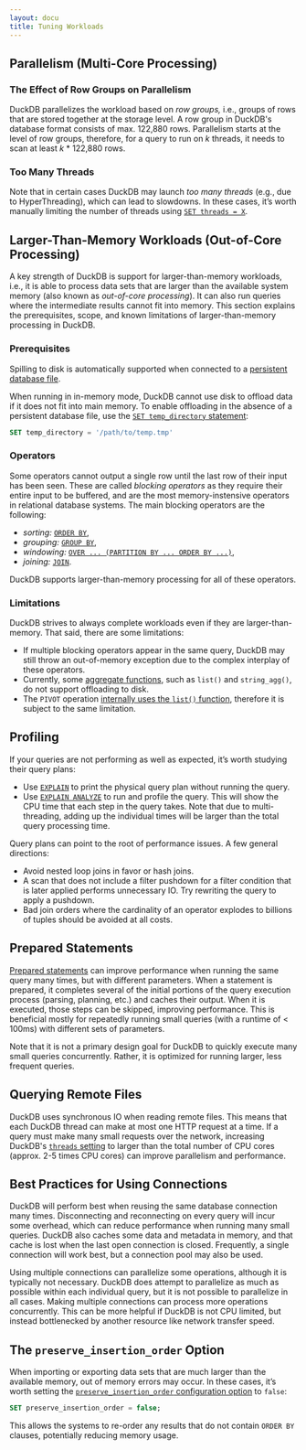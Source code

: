 ```yaml
---
layout: docu
title: Tuning Workloads
---
```


## Parallelism (Multi-Core Processing)

### The Effect of Row Groups on Parallelism

DuckDB parallelizes the workload based on _row groups,_ i.e., groups of rows that are stored together at the storage level.
A row group in DuckDB's database format consists of max. 122,880 rows.
Parallelism starts at the level of row groups, therefore, for a query to run on _k_ threads, it needs to scan at least _k_ * 122,880 rows.

### Too Many Threads

Note that in certain cases DuckDB may launch _too many threads_ (e.g., due to HyperThreading), which can lead to slowdowns. In these cases, it’s worth manually limiting the number of threads using [`SET threads = X`](../../sql/pragmas#memory_limit-threads).

## Larger-Than-Memory Workloads (Out-of-Core Processing)

A key strength of DuckDB is support for larger-than-memory workloads, i.e., it is able to process data sets that are larger than the available system memory (also known as _out-of-core processing_).
It can also run queries where the intermediate results cannot fit into memory.
This section explains the prerequisites, scope, and known limitations of larger-than-memory processing in DuckDB.

### Prerequisites

Spilling to disk is automatically supported when connected to a [persistent database file](../../api/cli/overview#in-memory-vs-persistent-database).

When running in in-memory mode, DuckDB cannot use disk to offload data if it does not fit into main memory.
To enable offloading in the absence of a persistent database file, use the [`SET temp_directory` statement](../../sql/pragmas#temp_directory-for-spilling-data-to-disk):

```sql
SET temp_directory = '/path/to/temp.tmp'
```

### Operators

Some operators cannot output a single row until the last row of their input has been seen.
These are called _blocking operators_ as they require their entire input to be buffered,
and are the most memory-instensive operators in relational database systems.
The main blocking operators are the following:
* _sorting:_ [`ORDER BY`](../../sql/query_syntax/orderby),
* _grouping:_ [`GROUP BY`](../../sql/query_syntax/groupby),
* _windowing:_ [`OVER ... (PARTITION BY ... ORDER BY ...)`](../../sql/window_functions),
* _joining:_ [`JOIN`](../../sql/query_syntax/from#joins).

DuckDB supports larger-than-memory processing for all of these operators.

### Limitations

DuckDB strives to always complete workloads even if they are larger-than-memory.
That said, there are some limitations:

* If multiple blocking operators appear in the same query, DuckDB may still throw an out-of-memory exception due to the complex interplay of these operators.
* Currently, some [aggregate functions](../../sql/aggregates), such as `list()` and `string_agg()`, do not support offloading to disk.
* The `PIVOT` operation [internally uses the `list()` function](../../sql/statements/pivot#internals), therefore it is subject to the same limitation.

## Profiling

If your queries are not performing as well as expected, it’s worth studying their query plans:
* Use [`EXPLAIN`](../meta/explain) to print the physical query plan without running the query.
* Use [`EXPLAIN ANALYZE`](../meta/explain_analyze) to run and profile the query. This will show the CPU time that each step in the query takes. Note that due to multi-threading, adding up the individual times will be larger than the total query processing time.

Query plans can point to the root of performance issues. A few general directions:
* Avoid nested loop joins in favor or hash joins.
* A scan that does not include a filter pushdown for a filter condition that is later applied performs unnecessary IO. Try rewriting the query to apply a pushdown.
* Bad join orders where the cardinality of an operator explodes to billions of tuples should be avoided at all costs.

## Prepared Statements

[Prepared statements](../../sql/query_syntax/prepared_statements) can improve performance when running the same query many times, but with different parameters. When a statement is prepared, it completes several of the initial portions of the query execution process (parsing, planning, etc.) and caches their output. When it is executed, those steps can be skipped, improving performance. This is beneficial mostly for repeatedly running small queries (with a runtime of < 100ms) with different sets of parameters.

Note that it is not a primary design goal for DuckDB to quickly execute many small queries concurrently. Rather, it is optimized for running larger, less frequent queries.

## Querying Remote Files

DuckDB uses synchronous IO when reading remote files. This means that each DuckDB thread can make at most one HTTP request at a time. If a query must make many small requests over the network, increasing DuckDB's [`threads` setting](../../sql/pragmas#memory_limit-threads) to larger than the total number of CPU cores (approx. 2-5 times CPU cores) can improve parallelism and performance.

## Best Practices for Using Connections

DuckDB will perform best when reusing the same database connection many times. Disconnecting and reconnecting on every query will incur some overhead, which can reduce performance when running many small queries. DuckDB also caches some data and metadata in memory, and that cache is lost when the last open connection is closed. Frequently, a single connection will work best, but a connection pool may also be used. 

Using multiple connections can parallelize some operations, although it is typically not necessary. DuckDB does attempt to parallelize as much as possible within each individual query, but it is not possible to parallelize in all cases. Making multiple connections can process more operations concurrently. This can be more helpful if DuckDB is not CPU limited, but instead bottlenecked by another resource like network transfer speed.

## The `preserve_insertion_order` Option

When importing or exporting data sets that are much larger than the available memory, out of memory errors may occur. In these cases, it’s worth setting the [`preserve_insertion_order` configuration option](../../sql/configuration) to `false`:

```sql
SET preserve_insertion_order = false;
```

This allows the systems to re-order any results that do not contain `ORDER BY` clauses, potentially reducing memory usage.

